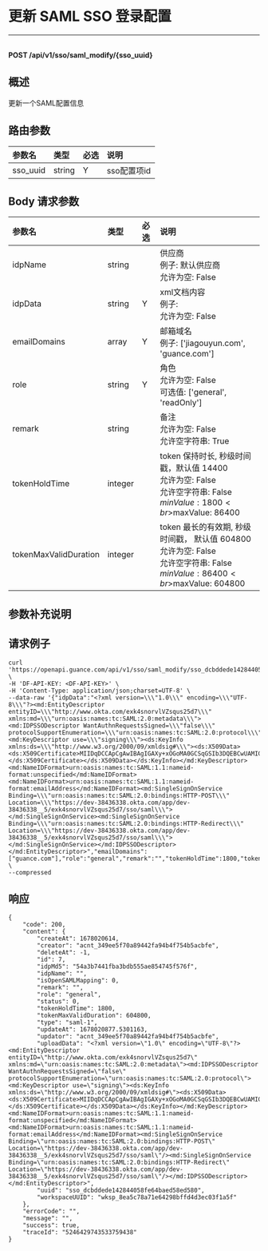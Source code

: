 # 更新 SAML SSO 登录配置

---

<br />**POST /api/v1/sso/saml_modify/\{sso_uuid\}**

## 概述
更新一个SAML配置信息




## 路由参数

| 参数名        | 类型     | 必选   | 说明              |
|:-----------|:-------|:-----|:----------------|
| sso_uuid | string | Y | sso配置项id<br> |


## Body 请求参数

| 参数名        | 类型     | 必选   | 说明              |
|:-----------|:-------|:-----|:----------------|
| idpName | string |  | 供应商<br>例子: 默认供应商 <br>允许为空: False <br> |
| idpData | string | Y | xml文档内容<br>例子:  <br>允许为空: False <br> |
| emailDomains | array | Y | 邮箱域名<br>例子: ['jiagouyun.com', 'guance.com'] <br> |
| role | string | Y | 角色<br>允许为空: False <br>可选值: ['general', 'readOnly'] <br> |
| remark | string |  | 备注<br>允许为空: False <br>允许空字符串: True <br> |
| tokenHoldTime | integer |  | token 保持时长, 秒级时间戳，默认值 14400<br>允许为空: False <br>允许空字符串: False <br>$minValue: 1800 <br>$maxValue: 86400 <br> |
| tokenMaxValidDuration | integer |  | token 最长的有效期, 秒级时间戳， 默认值 604800<br>允许为空: False <br>允许空字符串: False <br>$minValue: 86400 <br>$maxValue: 604800 <br> |

## 参数补充说明





## 请求例子
```shell
curl 'https://openapi.guance.com/api/v1/sso/saml_modify/sso_dcbddede142844058fe64baed58ed580' \
-H 'DF-API-KEY: <DF-API-KEY>' \
-H 'Content-Type: application/json;charset=UTF-8' \
--data-raw '{"idpData":"<?xml version=\\\"1.0\\\" encoding=\\\"UTF-8\\\"?><md:EntityDescriptor entityID=\\\"http://www.okta.com/exk4snorvlVZsqus25d7\\\" xmlns:md=\\\"urn:oasis:names:tc:SAML:2.0:metadata\\\"><md:IDPSSODescriptor WantAuthnRequestsSigned=\\\"false\\\" protocolSupportEnumeration=\\\"urn:oasis:names:tc:SAML:2.0:protocol\\\"><md:KeyDescriptor use=\\\"signing\\\"><ds:KeyInfo xmlns:ds=\\\"http://www.w3.org/2000/09/xmldsig#\\\"><ds:X509Data><ds:X509Certificate>MIIDqDCCApCgAwIBAgIGAXy+xOGoMA0GCSqGSIb3DQEBCwUAMIGUMQswCQYDVQQGEwJVUzETMBEG\nA1UECAwKQ2FsaWZvcm5pYTEWMBQGA1UEBwwNU2FuIEZyYW5jaXNjbzENMAsGA1UECgwET2t0YTEU\nMBIGA1UECwwLU1NPUHJvdmlkZXIxFTATBgNVBAMMDGRldi0zODQzNjMzODEcMBoGCSqGSIb3DQEJ\nARYNaW5mb0Bva3RhLmNvbTAeFw0yMTEwMjYyMjQxMjZaFw0zMTEwMjYyMjQyMjZaMIGUMQswCQYD\nVQQGEwJVUzETMBEGA1UECAwKQ2FsaWZvcm5pYTEWMBQGA1UEBwwNU2FuIEZyYW5jaXNjbzENMAsG\nA1UECgwET2t0YTEUMBIGA1UECwwLU1NPUHJvdmlkZXIxFTATBgNVBAMMDGRldi0zODQzNjMzODEc\nMBoGCSqGSIb3DQEJARYNaW5mb0Bva3RhLmNvbTCCASIwDQYJKoZIhvcNAQEBBQADggEPADCCAQoC\nggEBAKBt7aed/3A+gHtfmNSATeaaNo1LR/WPH9TIso3foT5dMXYRtlW57/YPNzBpii8+Gs/I6xL7\nkXzbRy9lnhpbBVTCLstWpuxYNr7zXuxICoSCW/b+5bYNkvKFmYd1dGkd0j7L8ZbHDKFzGkCS4a/D\nKUn6Ac/HlmML9GIOzPNyz514c6cAGd4zcpYiXFhlpzFLpElUOEedWVU4eZ48k91pPLf2guWpU/OD\nmKQisIOL5uqQqLsK1DXV+miSfB8Mm4jXSPLBE73mD7EfYidY1FQELqsrLshkXJGbhlkNnoEocCLH\nz9COzi9+jeecGvZGUw+l8hkxMsqH+0U3wM7ueVLMtgECAwEAATANBgkqhkiG9w0BAQsFAAOCAQEA\nUQrFTpRmneWUuok3L1CWgTeuwakErxB2NZtvpGkD5HrJE/eeyCEp81atOH6EU6mJamSLuFtJu5wl\nArV9c7lfFliArtg3+d0NM9mV/6E+RYn5ELDK44Qc3M1wkf4BhcQWNVUR4tiTIS3EeFVEdo1e/xqg\n2sqj7WE+6BMMae4mjmXzrQ57+a+WzWKjKQfIuVzdy2ss+8ZnOpiU+sntd1DwXKCl1jMlDYQi9NYU\nHKIqtVkLsv0ooOoXygw7t9PD8iLHBEzAsoAyON15oUIEw4mahstkOA14yERzQQyII3gilZeANebf\npkg8N9/m3HBhfHh65KpQTHh9MTU41Bcvf2KZRg==</ds:X509Certificate></ds:X509Data></ds:KeyInfo></md:KeyDescriptor><md:NameIDFormat>urn:oasis:names:tc:SAML:1.1:nameid-format:unspecified</md:NameIDFormat><md:NameIDFormat>urn:oasis:names:tc:SAML:1.1:nameid-format:emailAddress</md:NameIDFormat><md:SingleSignOnService Binding=\\\"urn:oasis:names:tc:SAML:2.0:bindings:HTTP-POST\\\" Location=\\\"https://dev-38436338.okta.com/app/dev-38436338__5/exk4snorvlVZsqus25d7/sso/saml\\\"></md:SingleSignOnService><md:SingleSignOnService Binding=\\\"urn:oasis:names:tc:SAML:2.0:bindings:HTTP-Redirect\\\" Location=\\\"https://dev-38436338.okta.com/app/dev-38436338__5/exk4snorvlVZsqus25d7/sso/saml\\\"></md:SingleSignOnService></md:IDPSSODescriptor></md:EntityDescriptor>","emailDomains":["guance.com"],"role":"general","remark":"","tokenHoldTime":1800,"tokenMaxValidDuration":604800}' \
--compressed 
```




## 响应
```shell
{
    "code": 200,
    "content": {
        "createAt": 1678020614,
        "creator": "acnt_349ee5f70a89442fa94b4f754b5acbfe",
        "deleteAt": -1,
        "id": 7,
        "idpMd5": "54a3b7441fba3bdb555ae854745f576f",
        "idpName": "",
        "isOpenSAMLMapping": 0,
        "remark": "",
        "role": "general",
        "status": 0,
        "tokenHoldTime": 1800,
        "tokenMaxValidDuration": 604800,
        "type": "saml-1",
        "updateAt": 1678020877.5301163,
        "updator": "acnt_349ee5f70a89442fa94b4f754b5acbfe",
        "uploadData": "<?xml version=\"1.0\" encoding=\"UTF-8\"?><md:EntityDescriptor entityID=\"http://www.okta.com/exk4snorvlVZsqus25d7\" xmlns:md=\"urn:oasis:names:tc:SAML:2.0:metadata\"><md:IDPSSODescriptor WantAuthnRequestsSigned=\"false\" protocolSupportEnumeration=\"urn:oasis:names:tc:SAML:2.0:protocol\"><md:KeyDescriptor use=\"signing\"><ds:KeyInfo xmlns:ds=\"http://www.w3.org/2000/09/xmldsig#\"><ds:X509Data><ds:X509Certificate>MIIDqDCCApCgAwIBAgIGAXy+xOGoMA0GCSqGSIb3DQEBCwUAMIGUMQswCQYDVQQGEwJVUzETMBEG\nA1UECAwKQ2FsaWZvcm5pYTEWMBQGA1UEBwwNU2FuIEZyYW5jaXNjbzENMAsGA1UECgwET2t0YTEU\nMBIGA1UECwwLU1NPUHJvdmlkZXIxFTATBgNVBAMMDGRldi0zODQzNjMzODEcMBoGCSqGSIb3DQEJ\nARYNaW5mb0Bva3RhLmNvbTAeFw0yMTEwMjYyMjQxMjZaFw0zMTEwMjYyMjQyMjZaMIGUMQswCQYD\nVQQGEwJVUzETMBEGA1UECAwKQ2FsaWZvcm5pYTEWMBQGA1UEBwwNU2FuIEZyYW5jaXNjbzENMAsG\nA1UECgwET2t0YTEUMBIGA1UECwwLU1NPUHJvdmlkZXIxFTATBgNVBAMMDGRldi0zODQzNjMzODEc\nMBoGCSqGSIb3DQEJARYNaW5mb0Bva3RhLmNvbTCCASIwDQYJKoZIhvcNAQEBBQADggEPADCCAQoC\nggEBAKBt7aed/3A+gHtfmNSATeaaNo1LR/WPH9TIso3foT5dMXYRtlW57/YPNzBpii8+Gs/I6xL7\nkXzbRy9lnhpbBVTCLstWpuxYNr7zXuxICoSCW/b+5bYNkvKFmYd1dGkd0j7L8ZbHDKFzGkCS4a/D\nKUn6Ac/HlmML9GIOzPNyz514c6cAGd4zcpYiXFhlpzFLpElUOEedWVU4eZ48k91pPLf2guWpU/OD\nmKQisIOL5uqQqLsK1DXV+miSfB8Mm4jXSPLBE73mD7EfYidY1FQELqsrLshkXJGbhlkNnoEocCLH\nz9COzi9+jeecGvZGUw+l8hkxMsqH+0U3wM7ueVLMtgECAwEAATANBgkqhkiG9w0BAQsFAAOCAQEA\nUQrFTpRmneWUuok3L1CWgTeuwakErxB2NZtvpGkD5HrJE/eeyCEp81atOH6EU6mJamSLuFtJu5wl\nArV9c7lfFliArtg3+d0NM9mV/6E+RYn5ELDK44Qc3M1wkf4BhcQWNVUR4tiTIS3EeFVEdo1e/xqg\n2sqj7WE+6BMMae4mjmXzrQ57+a+WzWKjKQfIuVzdy2ss+8ZnOpiU+sntd1DwXKCl1jMlDYQi9NYU\nHKIqtVkLsv0ooOoXygw7t9PD8iLHBEzAsoAyON15oUIEw4mahstkOA14yERzQQyII3gilZeANebf\npkg8N9/m3HBhfHh65KpQTHh9MTU41Bcvf2KZRg==</ds:X509Certificate></ds:X509Data></ds:KeyInfo></md:KeyDescriptor><md:NameIDFormat>urn:oasis:names:tc:SAML:1.1:nameid-format:unspecified</md:NameIDFormat><md:NameIDFormat>urn:oasis:names:tc:SAML:1.1:nameid-format:emailAddress</md:NameIDFormat><md:SingleSignOnService Binding=\"urn:oasis:names:tc:SAML:2.0:bindings:HTTP-POST\" Location=\"https://dev-38436338.okta.com/app/dev-38436338__5/exk4snorvlVZsqus25d7/sso/saml\"/><md:SingleSignOnService Binding=\"urn:oasis:names:tc:SAML:2.0:bindings:HTTP-Redirect\" Location=\"https://dev-38436338.okta.com/app/dev-38436338__5/exk4snorvlVZsqus25d7/sso/saml\"/></md:IDPSSODescriptor></md:EntityDescriptor>",
        "uuid": "sso_dcbddede142844058fe64baed58ed580",
        "workspaceUUID": "wksp_8ea5c78a71e64298bffd4d3ec03f1a5f"
    },
    "errorCode": "",
    "message": "",
    "success": true,
    "traceId": "5246429743533759438"
} 
```





